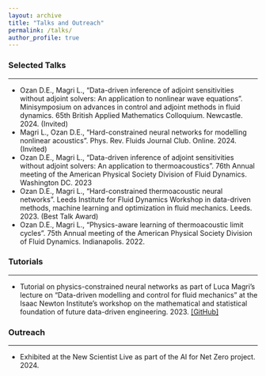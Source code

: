 ```yaml
---
layout: archive
title: "Talks and Outreach"
permalink: /talks/
author_profile: true
---
```


### Selected Talks
***
* Ozan D.E., Magri L., “Data-driven inference of adjoint sensitivities without adjoint solvers: An application to nonlinear wave equations”. Minisymposium on advances in control and adjoint methods in fluid dynamics. 65th British Applied Mathematics Colloquium. Newcastle. 2024. (Invited)
* Magri L., Ozan D.E., “Hard-constrained neural networks for modelling nonlinear acoustics”. Phys. Rev. Fluids Journal Club. Online. 2024. (Invited)
* Ozan D.E., Magri L., “Data-driven inference of adjoint sensitivities without adjoint solvers: An application to thermoacoustics”. 76th Annual meeting of the American Physical Society Division of Fluid Dynamics. Washington DC. 2023
* Ozan D.E., Magri L., “Hard-constrained thermoacoustic neural networks”. Leeds Institute for Fluid Dynamics Workshop in data-driven methods, machine learning and optimization in fluid mechanics. Leeds. 2023. (Best Talk Award)
* Ozan D.E., Magri L., “Physics-aware learning of thermoacoustic limit cycles”. 75th Annual meeting of the American Physical Society Division of Fluid Dynamics. Indianapolis. 2022.

### Tutorials
***
* Tutorial on physics-constrained neural networks as part of Luca Magri’s lecture on “Data-driven modelling and control for fluid mechanics” at the Isaac Newton Institute’s workshop on the mathematical and statistical foundation of future data-driven engineering. 2023. [[GitHub]](https://github.com/MagriLab/NewtonWorkshop2023/tree/main/thermoacoustic_neural_networks)

### Outreach
***
* Exhibited at the New Scientist Live as part of the AI for Net Zero project. 2024.